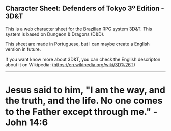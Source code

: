 ## Character Sheet: Defenders of Tokyo 3º Edition - 3D&T

This is a web character sheet for the Brazilian RPG system 3D&T. This system is based on Dungeon & Dragons (D&D).

This sheet are made in Portuguese, but I can maybe create a English version in future.
 
If you want know more about 3D&T, you can check the English descripton about it on Wikipedia:
(https://en.wikipedia.org/wiki/3D%26T)

---

# Jesus said to him, "I am the way, and the truth, and the life. No one comes to the Father except through me." - John 14:6
